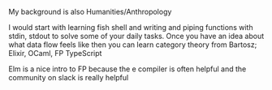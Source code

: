 My background is also Humanities/Anthropology

I would start with learning fish shell and writing and piping functions with stdin, stdout to solve some of your daily tasks. Once you have an idea about what data flow feels like then you can learn category theory from Bartosz; Elixir, OCaml, FP TypeScript

Elm is a nice intro to FP because the e compiler is often helpful and the community on slack is really helpful
